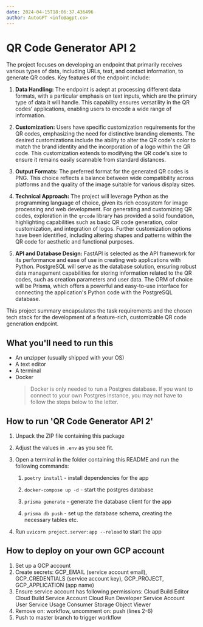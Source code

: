 ```yaml
---
date: 2024-04-15T18:06:37.436496
author: AutoGPT <info@agpt.co>
---
```


# QR Code Generator API 2

The project focuses on developing an endpoint that primarily receives various types of data, including URLs, text, and contact information, to generate QR codes. Key features of the endpoint include: 

1. **Data Handling:** The endpoint is adept at processing different data formats, with a particular emphasis on text inputs, which are the primary type of data it will handle. This capability ensures versatility in the QR codes' applications, enabling users to encode a wide range of information.

2. **Customization:** Users have specific customization requirements for the QR codes, emphasizing the need for distinctive branding elements. The desired customizations include the ability to alter the QR code's color to match the brand identity and the incorporation of a logo within the QR code. This customization extends to modifying the QR code's size to ensure it remains easily scannable from standard distances.

3. **Output Formats:** The preferred format for the generated QR codes is PNG. This choice reflects a balance between wide compatibility across platforms and the quality of the image suitable for various display sizes.

4. **Technical Approach:** The project will leverage Python as the programming language of choice, given its rich ecosystem for image processing and web development. For generating and customizing QR codes, exploration in the `qrcode` library has provided a solid foundation, highlighting capabilities such as basic QR code generation, color customization, and integration of logos. Further customization options have been identified, including altering shapes and patterns within the QR code for aesthetic and functional purposes.

5. **API and Database Design:** FastAPI is selected as the API framework for its performance and ease of use in creating web applications with Python. PostgreSQL will serve as the database solution, ensuring robust data management capabilities for storing information related to the QR codes, such as creation parameters and user data. The ORM of choice will be Prisma, which offers a powerful and easy-to-use interface for connecting the application's Python code with the PostgreSQL database.

This project summary encapsulates the task requirements and the chosen tech stack for the development of a feature-rich, customizable QR code generation endpoint.

## What you'll need to run this
* An unzipper (usually shipped with your OS)
* A text editor
* A terminal
* Docker
  > Docker is only needed to run a Postgres database. If you want to connect to your own
  > Postgres instance, you may not have to follow the steps below to the letter.


## How to run 'QR Code Generator API 2'

1. Unpack the ZIP file containing this package

2. Adjust the values in `.env` as you see fit.

3. Open a terminal in the folder containing this README and run the following commands:

    1. `poetry install` - install dependencies for the app

    2. `docker-compose up -d` - start the postgres database

    3. `prisma generate` - generate the database client for the app

    4. `prisma db push` - set up the database schema, creating the necessary tables etc.

4. Run `uvicorn project.server:app --reload` to start the app

## How to deploy on your own GCP account
1. Set up a GCP account
2. Create secrets: GCP_EMAIL (service account email), GCP_CREDENTIALS (service account key), GCP_PROJECT, GCP_APPLICATION (app name)
3. Ensure service account has following permissions: 
    Cloud Build Editor
    Cloud Build Service Account
    Cloud Run Developer
    Service Account User
    Service Usage Consumer
    Storage Object Viewer
4. Remove on: workflow, uncomment on: push (lines 2-6)
5. Push to master branch to trigger workflow
